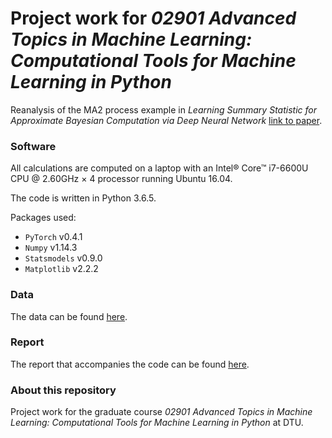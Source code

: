 # Project work for *02901 Advanced Topics in Machine Learning: Computational Tools for Machine Learning in Python*

Reanalysis of the MA2 process example in *Learning Summary Statistic for Approximate Bayesian Computation via Deep Neural Network* [link to paper](https://www.researchgate.net/publication/282691910_Learning_Summary_Statistic_for_Approximate_Bayesian_Computation_via_Deep_Neural_Network).

### Software

All calculations are computed on a laptop with an Intel® Core™ i7-6600U CPU @ 2.60GHz × 4 processor running Ubuntu 16.04.

The code is written in Python 3.6.5.

Packages used:

* `PyTorch` v0.4.1
* `Numpy` v1.14.3
* `Statsmodels` v0.9.0
* `Matplotlib` v2.2.2

### Data

The data can be found [here](https://www.dropbox.com/sh/zfaekmy4257v6af/AACerGW4HcniYoj_SUnvexj6a?dl=0).

### Report

The report that accompanies the code can be found [here](https://v2.overleaf.com/read/tdcqmpmpmrrd).

### About this repository

Project work for the graduate course *02901 Advanced Topics in Machine Learning: Computational Tools for Machine Learning in Python* at DTU.
